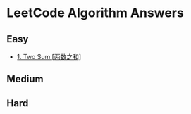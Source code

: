 # LeetCode Algorithm Answers

## Easy

- [1. Two Sum [两数之和]](./answers/1.py)
<!-- - [242. Valid Anagram [有效的字母异位词]](./answers/242.py) -->

## Medium

## Hard